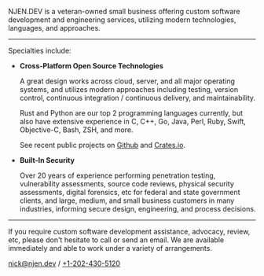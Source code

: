 NJEN.DEV is a veteran-owned small business offering custom software development
and engineering services, utilizing modern technologies, languages, and
approaches.

---

Specialties include:

* **Cross-Platform Open Source Technologies**

  A great design works across cloud, server, and all major operating systems,
  and utilizes modern approaches including testing, version control, continuous
  integration / continuous delivery, and maintainability.

  Rust and Python are our top 2 programming languages currently, but also have
  extensive experience in C, C++, Go, Java, Perl, Ruby, Swift, Objective-C,
  Bash, ZSH, and more.

  See recent public projects on [Github](https://github.com/qtfkwk) and
  [Crates.io](https://crates.io/users/qtfkwk?sort=recent-updates).

* **Built-In Security**

  Over 20 years of experience performing penetration testing, vulnerability
  assessments, source code reviews, physical security assessments, digital
  forensics, etc for federal and state government clients, and large, medium,
  and small business customers in many industries, informing secure design,
  engineering, and process decisions.

---

If you require custom software development assistance, advocacy, review, etc,
please don't hesitate to call or send an email.
We are available immediately and able to work under a variety of arrangements.

<nick@njen.dev> / [+1-202-430-5120](tel:+1-202-430-5120)

